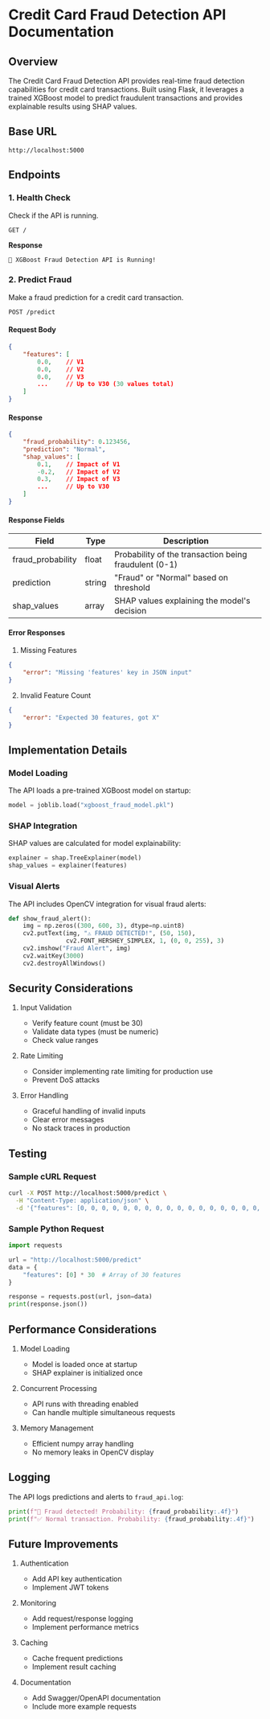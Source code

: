 # Credit Card Fraud Detection API Documentation

## Overview

The Credit Card Fraud Detection API provides real-time fraud detection capabilities for credit card transactions. Built using Flask, it leverages a trained XGBoost model to predict fraudulent transactions and provides explainable results using SHAP values.

## Base URL

```
http://localhost:5000
```

## Endpoints

### 1. Health Check

Check if the API is running.

```
GET /
```

**Response**
```
🚀 XGBoost Fraud Detection API is Running!
```

### 2. Predict Fraud

Make a fraud prediction for a credit card transaction.

```
POST /predict
```

#### Request Body

```json
{
    "features": [
        0.0,    // V1
        0.0,    // V2
        0.0,    // V3
        ...     // Up to V30 (30 values total)
    ]
}
```

#### Response

```json
{
    "fraud_probability": 0.123456,
    "prediction": "Normal",
    "shap_values": [
        0.1,    // Impact of V1
        -0.2,   // Impact of V2
        0.3,    // Impact of V3
        ...     // Up to V30
    ]
}
```

#### Response Fields

| Field | Type | Description |
|-------|------|-------------|
| fraud_probability | float | Probability of the transaction being fraudulent (0-1) |
| prediction | string | "Fraud" or "Normal" based on threshold |
| shap_values | array | SHAP values explaining the model's decision |

#### Error Responses

1. Missing Features
```json
{
    "error": "Missing 'features' key in JSON input"
}
```

2. Invalid Feature Count
```json
{
    "error": "Expected 30 features, got X"
}
```

## Implementation Details

### Model Loading

The API loads a pre-trained XGBoost model on startup:

```python
model = joblib.load("xgboost_fraud_model.pkl")
```

### SHAP Integration

SHAP values are calculated for model explainability:

```python
explainer = shap.TreeExplainer(model)
shap_values = explainer(features)
```

### Visual Alerts

The API includes OpenCV integration for visual fraud alerts:

```python
def show_fraud_alert():
    img = np.zeros((300, 600, 3), dtype=np.uint8)
    cv2.putText(img, "⚠️ FRAUD DETECTED!", (50, 150),
                cv2.FONT_HERSHEY_SIMPLEX, 1, (0, 0, 255), 3)
    cv2.imshow("Fraud Alert", img)
    cv2.waitKey(3000)
    cv2.destroyAllWindows()
```

## Security Considerations

1. Input Validation
   - Verify feature count (must be 30)
   - Validate data types (must be numeric)
   - Check value ranges

2. Rate Limiting
   - Consider implementing rate limiting for production use
   - Prevent DoS attacks

3. Error Handling
   - Graceful handling of invalid inputs
   - Clear error messages
   - No stack traces in production

## Testing

### Sample cURL Request

```bash
curl -X POST http://localhost:5000/predict \
  -H "Content-Type: application/json" \
  -d '{"features": [0, 0, 0, 0, 0, 0, 0, 0, 0, 0, 0, 0, 0, 0, 0, 0, 0, 0, 0, 0, 0, 0, 0, 0, 0, 0, 0, 0, 0, 0]}'
```

### Sample Python Request

```python
import requests

url = "http://localhost:5000/predict"
data = {
    "features": [0] * 30  # Array of 30 features
}

response = requests.post(url, json=data)
print(response.json())
```

## Performance Considerations

1. Model Loading
   - Model is loaded once at startup
   - SHAP explainer is initialized once

2. Concurrent Processing
   - API runs with threading enabled
   - Can handle multiple simultaneous requests

3. Memory Management
   - Efficient numpy array handling
   - No memory leaks in OpenCV display

## Logging

The API logs predictions and alerts to `fraud_api.log`:

```python
print(f"🚨 Fraud detected! Probability: {fraud_probability:.4f}")
print(f"✅ Normal transaction. Probability: {fraud_probability:.4f}")
```

## Future Improvements

1. Authentication
   - Add API key authentication
   - Implement JWT tokens

2. Monitoring
   - Add request/response logging
   - Implement performance metrics

3. Caching
   - Cache frequent predictions
   - Implement result caching

4. Documentation
   - Add Swagger/OpenAPI documentation
   - Include more example requests
